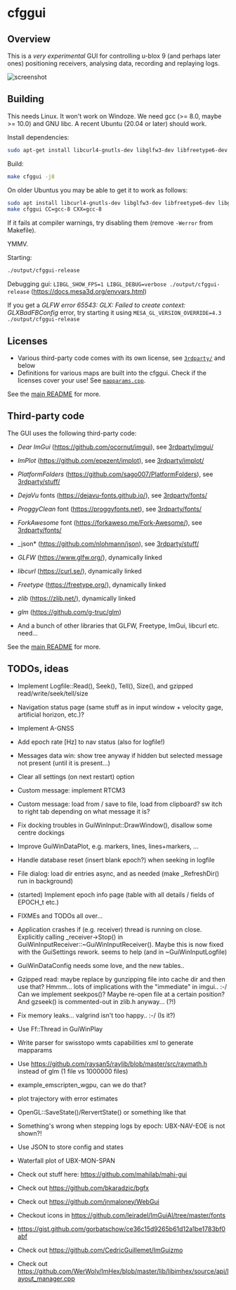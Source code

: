 # cfggui

## Overview

This is a *very experimental* GUI for controlling u-blox 9 (and perhaps later ones) positioning receivers, analysing
data, recording and replaying logs.

![screenshot](./doc/screenshot3.jpg)

## Building

This needs Linux. It won't work on Windoze. We need gcc (>= 8.0, maybe >= 10.0) and GNU libc.
A recent Ubuntu (20.04 or later) should work.

Install dependencies:

```sh
sudo apt-get install libcurl4-gnutls-dev libglfw3-dev libfreetype6-dev libglu1-mesa-dev zlib1g-dev libglm-dev gcc g++ # or libcurl4-openssl-dev
```

Build:

```sh
make cfggui -j8
```

On older Ubuntus you may be able to get it to work as follows:

```sh
sudo apt install libcurl4-gnutls-dev libglfw3-dev libfreetype6-dev libglu1-mesa-dev zlib1g-dev libglm-dev gcc-8 g++-8 # or libcurl4-openssl-dev
make cfggui CC=gcc-8 CXX=gcc-8
```

If it fails at compiler warnings, try disabling them (remove `-Werror` from Makefile).

YMMV.

Starting:

```sh
./output/cfggui-release
```

Debugging gui: `LIBGL_SHOW_FPS=1 LIBGL_DEBUG=verbose ./output/cfggui-release` (<https://docs.mesa3d.org/envvars.html>)

If you get a *GLFW error 65543: GLX: Failed to create context: GLXBadFBConfig* error, try starting it using
`MESA_GL_VERSION_OVERRIDE=4.3 ./output/cfggui-release`


## Licenses

* Various third-party code comes with its own license, see [`3rdparty/`](./3rdparty) and below
* Definitions for various maps are built into the cfggui. Check if the licenses cover your use!
  See [`mapparams.cpp`](./cfggui/stuff/mapparams.cpp).

See the [main README](../README.md) for more.

## Third-party code

The GUI uses the following third-party code:

* _Dear ImGui_ (<https://github.com/ocornut/imgui>), see [3rdparty/imgui/](./3rdparty/imgui/)
* _ImPlot_ (<https://github.com/epezent/implot>), see [3rdparty/implot/](./3rdparty/implot/)
* _PlatformFolders_ (<https://github.com/sago007/PlatformFolders>), see [3rdparty/stuff/](./3rdparty/stuff/)
* _DejaVu_ fonts (<https://dejavu-fonts.github.io/>), see [3rdparty/fonts/](./3rdparty/fonts/)
* _ProggyClean_ font (<https://proggyfonts.net>), see [3rdparty/fonts/](./3rdparty/fonts/)
* _ForkAwesome_ font (<https://forkaweso.me/Fork-Awesome/>), see [3rdparty/fonts/](./3rdparty/fonts/)
* _json* (<https://github.com/nlohmann/json>), see [3rdparty/stuff/](./3rdparty/stuff/)
* _GLFW_ (<https://www.glfw.org/>), dynamically linked
* _libcurl_ (<https://curl.se/>), dynamically linked
* _Freetype_ (<https://freetype.org/>), dynamically linked
* _zlib_ (<https://zlib.net/>), dynamically linked
* _glm_ (<https://github.com/g-truc/glm>)

* And a bunch of other libraries that GLFW, Freetype, ImGui, libcurl etc. need...

See the [main README](../README.md) for more.

## TODOs, ideas

* Implement Logfile::Read(), Seek(), Tell(), Size(), and gzipped read/write/seek/tell/size
* Navigation status page (same stuff as in input window + velocity gage, artificial horizon, etc.)?
* Implement A-GNSS
* Add epoch rate [Hz] to nav status (also for logfile!)
* Messages data win: show tree anyway if hidden but selected message not present (until it is present...)
* Clear all settings (on next restart) option
* Custom message: implement RTCM3
* Custom message: load from / save to file, load from clipboard? sw itch to right tab depending on what message it is?
* Fix docking troubles in GuiWinInput::DrawWindow(), disallow some centre dockings
* Improve GuiWinDataPlot, e.g. markers, lines, lines+markers, ...
* Handle database reset (insert blank epoch?) when seeking in logfile
* File dialog: load dir entries async, and as needed (make _RefreshDir() run in background)
* (started) Implement epoch info page (table with all details / fields of EPOCH_t etc.)
* FIXMEs and TODOs all over...
* Application crashes if (e.g. receiver) thread  is running on close. Explicitly calling _receiver->Stop() in
  GuiWinInputReceiver::~GuiWinInputReceiver(). Maybe this is now fixed with the GuiSettings rework.
  seems to help (and in ~GuiWinInputLogfile)
* GuiWinDataConfig needs some love, and the new tables..
* Gzipped read: maybe replace by gunzipping file into cache dir and then use that?
  Hmmm... lots of implications with the "immediate" in imgui.. :-/
  Can we implement seekpos()? Maybe re-open file at a certain position? And gzseek() is commented-out in zlib.h anyway... (?!)
* Fix memory leaks... valgrind isn't too happy.. :-/ (Is it?)
* Use Ff::Thread in GuiWinPlay
* Write parser for swisstopo wmts capabilities xml to generate mapparams
* Use https://github.com/raysan5/raylib/blob/master/src/raymath.h instead of glm (1 file vs 1000000 files)
* example_emscripten_wgpu, can we do that?
* plot trajectory with error estimates
* OpenGL::SaveState()/RervertState() or something like that
* Something's wrong when stepping logs by epoch: UBX-NAV-EOE is not shown?!
* Use JSON to store config and states
* Waterfall plot of UBX-MON-SPAN

* Check out stuff here: <https://github.com/mahilab/mahi-gui>
* Check out <https://github.com/bkaradzic/bgfx>
* Check out <https://github.com/jnmaloney/WebGui>
* Checkout icons in <https://github.com/leiradel/ImGuiAl/tree/master/fonts>
* <https://gist.github.com/gorbatschow/ce36c15d9265b61d12a1be1783bf0abf>
* Check out <https://github.com/CedricGuillemet/ImGuizmo>
* Check out <https://github.com/WerWolv/ImHex/blob/master/lib/libimhex/source/api/layout_manager.cpp>

